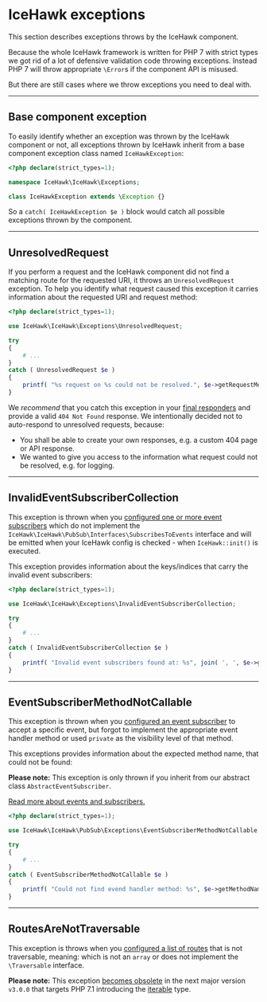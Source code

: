 # IceHawk exceptions

This section describes exceptions throws by the IceHawk component.
 
Because the whole IceHawk framework is written for PHP 7 with strict types we got rid of a lot of defensive validation code 
throwing exceptions. Instead PHP 7 will throw appropriate `\Error`s if the component API is misused.

But there are still cases where we throw exceptions you need to deal with.
 
<hr class="blockspace">
 
## Base component exception

To easily identify whether an exception was thrown by the IceHawk component or not, all exceptions thrown by IceHawk inherit from a base component 
exception class named `IceHawkException`:

```php
<?php declare(strict_types=1);

namespace IceHawk\IceHawk\Exceptions;

class IceHawkException extends \Exception {}
```

So a `catch( IceHawkException $e )` block would catch all possible exceptions thrown by the component.

<hr class="blockspace">

## UnresolvedRequest

If you perform a request and the IceHawk component did not find a matching route for the requested URI, it throws an `UnresolvedRequest` exception.
To help you identify what request caused this exception it carries information about the requested URI and request method:

```php
<?php declare(strict_types=1);

use IceHawk\IceHawk\Exceptions\UnresolvedRequest;

try 
{
	# ...
}
catch ( UnresolvedRequest $e )
{
	printf( "%s request on %s could not be resolved.", $e->getRequestMethod(), $e->getUri() );
}
```

We _recommend_ that you catch this exception in your [final responders](@baseUrl/docs/icehawk/final-responding.html@) and provide a valid `404 Not Found` response.
We intentionally decided not to auto-respond to unresolved requests, because:

* You shall be able to create your own responses, e.g. a custom 404 page or API response.
* We wanted to give you access to the information what request could not be resolved, e.g. for logging.

<hr class="blockspace">
  
## InvalidEventSubscriberCollection

This exception is thrown when you [configured one or more event subscribers](@baseUrl@/docs/icehawk/configuration.html) which do not implement the 
`IceHawk\IceHawk\PubSub\Interfaces\SubscribesToEvents` interface and will be emitted when your IceHawk config is checked - when `IceHawk::init()` is executed.

This exception provides information about the keys/indices that carry the invalid event subscribers:
  
```php
<?php declare(strict_types=1);

use IceHawk\IceHawk\Exceptions\InvalidEventSubscriberCollection;

try 
{
	# ...
}
catch ( InvalidEventSubscriberCollection $e )
{
	printf( "Invalid event subscribers found at: %s", join( ', ', $e->getInvalidKeys() ) );
}
```

<hr class="blockspace">

## EventSubscriberMethodNotCallable

This exception is thrown when you [configured an event subscriber](@baseUrl@/docs/icehawk/configuration.html) to accept a specific event, 
but forgot to implement the appropriate event handler method or used `private` as the visibility level of that method.
 
This exceptions provides information about the expected method name, that could not be found:

**Please note:** This exception is only thrown if you inherit from our abstract class `AbstractEventSubscriber`. 

[Read more about events and subscribers.](@baseUrl@/docs/icehawk/events-and-subscribers.html)

```php
<?php declare(strict_types=1);

use IceHawk\IceHawk\PubSub\Exceptions\EventSubscriberMethodNotCallable;

try 
{
	# ...
}
catch ( EventSubscriberMethodNotCallable $e )
{
	printf( "Could not find evend handler method: %s", $e->getMethodName() );
}
```
 
<hr class="blockspace">

## RoutesAreNotTraversable

This exception is throws when you [configured a list of routes](@baseUrl@/docs/icehawk/routing.html) that is not 
traversable, meaning: which is not an `array` or does not implement the `\Traversable` interface.

**Please note:** This exception [becomes obsolete](https://github.com/icehawk/icehawk/issues/19) in the next major version `v3.0.0` that targets 
PHP 7.1 introducing the [iterable](https://github.com/php/php-src/pull/1941) type.

